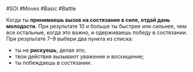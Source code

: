 #SOI #Moves #Basic #Battle 

Когда ты **принимаешь вызов на состязание в силе, отдай дань молодости**. При результате 10 и больше ты быстрее или сильнее, чем все остальные, когда это важно, и одерживаешь победу в состязании. При результате 7–9 выбери два пункта из списка: 
-  ты не **рискуешь**, делая это; 
-  твои действия вызывают уважение и восхищение; 
-  ты побеждаешь в состязании.